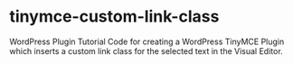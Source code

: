 # tinymce-custom-link-class
WordPress Plugin Tutorial Code for creating a WordPress TinyMCE Plugin which inserts a custom link class for the selected text in the Visual Editor.
